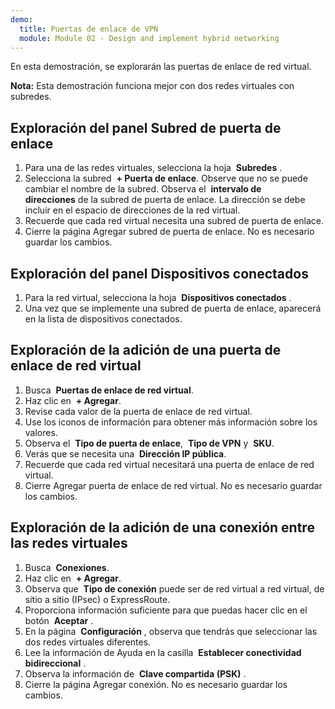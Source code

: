 ```yaml
---
demo:
  title: Puertas de enlace de VPN
  module: Module 02 - Design and implement hybrid networking
---
```

En esta demostración, se explorarán las puertas de enlace de red virtual.

**Nota:** Esta demostración funciona mejor con dos redes virtuales con subredes.

## Exploración del panel Subred de puerta de enlace
1. Para una de las redes virtuales, selecciona la hoja  **Subredes** .
1. Selecciona la subred  **+ Puerta de enlace**. Observe que no se puede cambiar el nombre de la subred. Observa el  **intervalo de direcciones** de la subred de puerta de enlace. La dirección se debe incluir en el espacio de direcciones de la red virtual.
1. Recuerde que cada red virtual necesita una subred de puerta de enlace.
1. Cierre la página Agregar subred de puerta de enlace. No es necesario guardar los cambios.

## Exploración del panel Dispositivos conectados
1. Para la red virtual, selecciona la hoja  **Dispositivos conectados** .
1. Una vez que se implemente una subred de puerta de enlace, aparecerá en la lista de dispositivos conectados.

## Exploración de la adición de una puerta de enlace de red virtual
1. Busca  **Puertas de enlace de red virtual**.
1. Haz clic en  **+ Agregar**.
1. Revise cada valor de la puerta de enlace de red virtual.
1. Use los iconos de información para obtener más información sobre los valores.
1. Observa el  **Tipo de puerta de enlace**,  **Tipo de VPN** y  **SKU**.
1. Verás que se necesita una  **Dirección IP pública**.
1. Recuerde que cada red virtual necesitará una puerta de enlace de red virtual.
1. Cierre Agregar puerta de enlace de red virtual. No es necesario guardar los cambios.
   
## Exploración de la adición de una conexión entre las redes virtuales
1. Busca  **Conexiones**.
1. Haz clic en  **+ Agregar**.
1. Observa que  **Tipo de conexión** puede ser de red virtual a red virtual, de sitio a sitio (IPsec) o ExpressRoute.
1. Proporciona información suficiente para que puedas hacer clic en el botón  **Aceptar** .
1. En la página  **Configuración** , observa que tendrás que seleccionar las dos redes virtuales diferentes.
1. Lee la información de Ayuda en la casilla  **Establecer conectividad bidireccional** .
1. Observa la información de  **Clave compartida (PSK)** .
1. Cierre la página Agregar conexión. No es necesario guardar los cambios.
